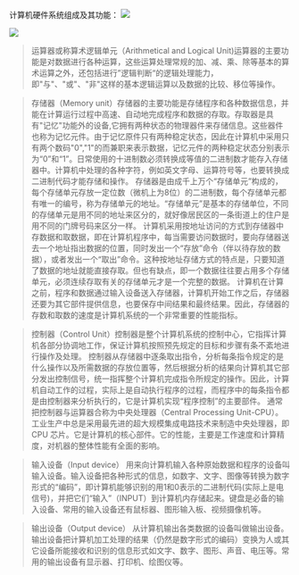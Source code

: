 计算机硬件系统组成及其功能：
![](https://upload-images.jianshu.io/upload_images/16547068-afdcc38998ca43c4.png?imageMogr2/auto-orient/strip%7CimageView2/2/w/1240)

![](https://upload-images.jianshu.io/upload_images/16547068-2a066ecd35fef6a2.png?imageMogr2/auto-orient/strip%7CimageView2/2/w/1240)


>运算器或称算术逻辑单元（Arithmetical and Logical Unit)运算器的主要功能是对数据进行各种运算，这些运算处理常规的加、减、乘、除等基本的算术运算之外，还包括进行”逻辑判断“的逻辑处理能力，即"与"、"或"、"非"这样的基本逻辑运算以及数据的比较、移位等操作。

>存储器（Memory unit）存储器的主要功能是存储程序和各种数据信息，并能在计算运行过程中高速、自动地完成程序和数据的存取。存取器是具有"记忆"功能外的设备,它拥有两种状态的物理器件来存储信息。这些器件也称为记忆元件。由于记忆原件只有两种稳定状态，因此在计算机中采用只有两个数码"0","1"的而兼职来表示数据，记忆元件的两种稳定状态分别表示为“0”和“1”。日常使用的十进制数必须转换成等值的二进制数才能存入存储器中。计算机中处理的各种字符，例如英文字母、运算符号等，也要转换成二进制代码才能存储和操作。 存储器是由成千上万个“存储单元”构成的，每个存储单元存放一定位数（微机上为8位）的二进制数，每个存储单元都有唯一的编号，称为存储单元的地址。“存储单元”是基本的存储单位，不同的存储单元是用不同的地址来区分的，就好像居民区的一条街道上的住户是用不同的门牌号码来区分一样。 计算机采用按地址访问的方式到存储器中存数据和取数据，即在计算机程序中，每当需要访问数据时，要向存储器送去一个地址指出数据的位置，同时发出一个“存放”命令（伴以待存放的数据），或者发出一个“取出”命令。这种按地址存储方式的特点是，只要知道了数据的地址就能直接存取。但也有缺点，即一个数据往往要占用多个存储单元，必须连续存取有关的存储单元才是一个完整的数据。 计算机在计算之前，程序和数据通过输入设备送入存储器，计算机开始工作之后，存储器还要为其它部件提供信息，也要保存中间结果和最终结果。因此，存储器的存数和取数的速度是计算机系统的一个非常重要的性能指标。

>控制器（Control Unit）控制器是整个计算机系统的控制中心，它指挥计算机各部分协调地工作，保证计算机按照预先规定的目标和步骤有条不紊地进行操作及处理。 控制器从存储器中逐条取出指令，分析每条指令规定的是什么操作以及所需数据的存放位置等，然后根据分析的结果向计算机其它部分发出控制信号，统一指挥整个计算机完成指令所规定的操作。因此，计算机自动工作的过程，实际上是自动执行程序的过程，而程序中的每条指令都是由控制器来分析执行的，它是计算机实现“程序控制”的主要部件。 通常把控制器与运算器合称为中央处理器（Central Processing Unit-CPU）。工业生产中总是采用最先进的超大规模集成电路技术来制造中央处理器，即 CPU 芯片。它是计算机的核心部件。它的性能，主要是工作速度和计算精度，对机器的整体性能有全面的影响。

>输入设备（Input device） 用来向计算机输入各种原始数据和程序的设备叫输入设备。输入设备把各种形式的信息，如数字、文字、图像等转换为数字形式的“编码”，即计算机能够识别的用1和0表示的二进制代码(实际上是电信号)，并把它们“输入”（INPUT）到计算机内存储起来。键盘是必备的输入设备、常用的输入设备还有鼠标器、图形输入板、视频摄像机等。

>输出设备（Output device） 从计算机输出各类数据的设备叫做输出设备。输出设备把计算机加工处理的结果（仍然是数字形式的编码）变换为人或其它设备所能接收和识别的信息形式如文字、数字、图形、声音、电压等。常用的输出设备有显示器、打印机、绘图仪等。
